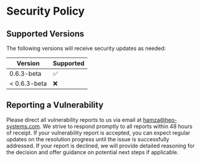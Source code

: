 # Security Policy

## Supported Versions

The following versions will receive security updates as needed:

| Version       | Supported          |
| ------------  | ------------------ |
| 0.6.3-beta    | :white_check_mark: |
| < 0.6.3-beta  | :x:                |

## Reporting a Vulnerability

Please direct all vulnerability reports to us via email at hamza@heo-systems.com. 
We strive to respond promptly to all reports within 48 hours of receipt. If your vulnerability report is accepted, 
you can expect regular updates on the resolution progress until the issue is successfully addressed. 
If your report is declined, we will provide detailed reasoning for the decision and offer guidance on potential next steps if applicable.
